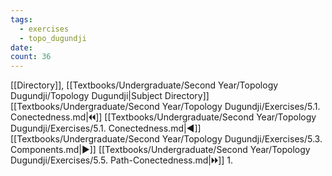 ```yaml
---
tags:
  - exercises
  - topo_dugundji
date: 
count: 36
---
```

[[Directory]], [[Textbooks/Undergraduate/Second Year/Topology Dugundji/Topology Dugundji|Subject Directory]]
[[Textbooks/Undergraduate/Second Year/Topology Dugundji/Exercises/5.1. Conectedness.md|🞀🞀]] [[Textbooks/Undergraduate/Second Year/Topology Dugundji/Exercises/5.1. Conectedness.md|◀]] [[Textbooks/Undergraduate/Second Year/Topology Dugundji/Exercises/5.3. Components.md|▶]] [[Textbooks/Undergraduate/Second Year/Topology Dugundji/Exercises/5.5. Path-Conectedness.md|🞂🞂]]
1. 